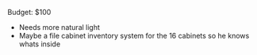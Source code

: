 Budget: $100

- Needs more natural light
- Maybe a file cabinet inventory system for the 16 cabinets so he knows whats inside
 